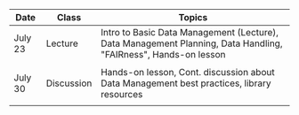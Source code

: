 | **Date** | **Class**                      |   **Topics**                     |
|----------|--------------------------------|----------------------------------|
| July 23  | Lecture                        | Intro to Basic Data Management (Lecture), Data Management Planning, Data Handling, "FAIRness", Hands-on lesson  |
|          |                        |      |
| July 30   | Discussion                       | Hands-on lesson, Cont. discussion about Data Management best practices, library resources           |
|          |                               |         |  
